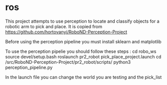 # ros
This project attempts to use perception to locate and classify objects for a robotic arm to pick and place.
It is copied from https://github.com/hortovanyi/RoboND-Perception-Project 

Before using the perception pipeline you must install 
          sklearn and matplotlib

To use the perception pipelie you should follow these steps :
  cd robo_ws
  source devel/setup.bash
  roslaunch pr2_robot pick_place_project.launch
  cd /src/RoboND-Perception-Project/pr2_robot/scripts/
  python3 perception_pipeline.py
  
  
  In the launch file you can change the world you are testing and the pick_list
  
